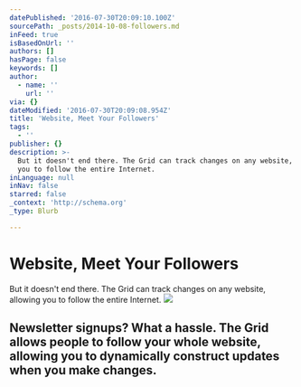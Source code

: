 ```yaml
---
datePublished: '2016-07-30T20:09:10.100Z'
sourcePath: _posts/2014-10-08-followers.md
inFeed: true
isBasedOnUrl: ''
authors: []
hasPage: false
keywords: []
author:
  - name: ''
    url: ''
via: {}
dateModified: '2016-07-30T20:09:08.954Z'
title: 'Website, Meet Your Followers'
tags:
  - ''
publisher: {}
description: >-
  But it doesn't end there. The Grid can track changes on any website, allowing
  you to follow the entire Internet.
inLanguage: null
inNav: false
starred: false
_context: 'http://schema.org'
_type: Blurb

---
```

# Website, Meet Your Followers

But it doesn't end there. The Grid can track changes on any website, allowing you to follow the entire Internet.
![](https://the-grid-user-content.s3-us-west-2.amazonaws.com/28732a50-05de-4979-a2c1-2474d55051a4.png)

## Newsletter signups? What a hassle. The Grid allows people to follow your whole website, allowing you to dynamically construct updates when you make changes.